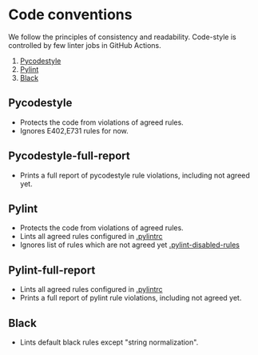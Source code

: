 # Code conventions

We follow the principles of consistency and readability.
Code-style is controlled by few linter jobs in GitHub Actions.

1. [Pycodestyle][pycodestyle]
2. [Pylint][pylint]
3. [Black][black]

[pycodestyle]: https://github.com/PyCQA/pycodestyle
[pylint]: https://github.com/PyCQA/pylint
[black]: https://github.com/psf/black

## Pycodestyle

- Protects the code from violations of agreed rules.
- Ignores E402,E731 rules for now.

## Pycodestyle-full-report

- Prints a full report of pycodestyle rule violations,
including not agreed yet.

## Pylint

- Protects the code from violations of agreed rules.
- Lints all agreed rules configured in [.pylintrc][selene-pylintrc]
- Ignores list of rules which are not agreed yet
[.pylint-disabled-rules][selene-pylint-disabled-rules]

[selene-pylintrc]: https://github.com/yashaka/selene/blob/master/.pylintrc
[selene-pylint-disabled-rules]: https://github.com/yashaka/selene/blob/master/.pylint-disabled-rules

## Pylint-full-report

- Lints all agreed rules configured in
[.pylintrc][selene-pylintrc]
- Prints a full report of pylint rule violations,
including not agreed yet.

## Black

- Lints default black rules except "string normalization".
